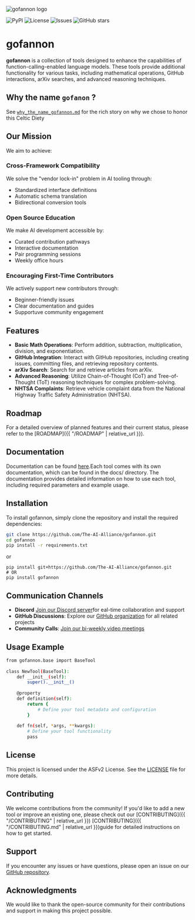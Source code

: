 ![gofannon logo](https://github.com/The-AI-Alliance/gofannon/blob/main/gofannon.jpg)  
<!-- ![CI](https://github.com/The-AI-Alliance/gofannon/actions/workflows/main.yml/badge.svg) -->
![PyPI](https://img.shields.io/pypi/v/gofannon)
![License](https://img.shields.io/github/license/The-AI-Alliance/gofannon)
![Issues](https://img.shields.io/github/issues/The-AI-Alliance/gofannon)
![GitHub stars](https://img.shields.io/github/stars/The-AI-Alliance/gofannon?style=social)
  
# gofannon  
  
**gofannon** is a collection of tools designed to enhance the capabilities of function-calling-enabled language models. These tools provide additional functionality for various tasks, including mathematical operations, GitHub interactions, arXiv searches, and advanced reasoning techniques.  

## Why the name `gofanon` ?

See [`why_the_name_gofannon.md`](https://the-ai-alliance.github.io/gofannon/about/the_name_gofannon/) for the rich story on why we chose to honor this Celtic Diety

## Our Mission

We aim to achieve:

### Cross-Framework Compatibility
We solve the "vendor lock-in" problem in AI tooling through:
- Standardized interface definitions
- Automatic schema translation
- Bidirectional conversion tools

### Open Source Education
We make AI development accessible by:
- Curated contribution pathways
- Interactive documentation
- Pair programming sessions
- Weekly office hours

### Encouraging First-Time Contributors
We actively support new contributors through:
- Beginner-friendly issues
- Clear documentation and guides
- Supportuve community engagement

## Features  
  
- **Basic Math Operations**: Perform addition, subtraction, multiplication, division, and exponentiation.  
- **GitHub Integration**: Interact with GitHub repositories, including creating issues, committing files, and retrieving repository contents.  
- **arXiv Search**: Search for and retrieve articles from arXiv.  
- **Advanced Reasoning**: Utilize Chain-of-Thought (CoT) and Tree-of-Thought (ToT) reasoning techniques for complex problem-solving.  
- **NHTSA Complaints**: Retrieve vehicle complaint data from the National Highway Traffic Safety Administration (NHTSA).  
  
## Roadmap  
  
For a detailed overview of planned features and their current status, please refer to the [ROADMAP]({{ "/ROADMAP" | relative_url }}).   

## Documentation

Documentation can be found [here](https://github.com/The-AI-Alliance/gofannon/tree/main/docs).Each tool comes with its own documentation, which can be found in the docs/ directory. The documentation provides detailed information on how to use each tool, including required parameters and example usage.

## Installation  
  
To install gofannon, simply clone the repository and install the required dependencies:  
  
```bash  
git clone https://github.com/The-AI-Alliance/gofannon.git  
cd gofannon  
pip install -r requirements.txt
```

or 

```
pip install git+https://github.com/The-AI-Alliance/gofannon.git
# OR
pip install gofannon
```

## Communication Channels
- **Discord** [Join our Discord server](https://discord.gg/2MMCVs76Sr)for eal-time collaboration and support
- **GitHub Discussions**: Explore our [GitHub organization](https://github.com/The-AI-Alliance/agents-wg/discussions/) for all related projects
- **Community Calls**: [Join our bi-weekly video meetings](https://calendar.app.google/c4eKW4zrNiXaue926)

## Usage Example
```bash
from gofannon.base import BaseTool  
  
class NewTool(BaseTool):  
    def __init__(self):  
        super().__init__()  
  
    @property  
    def definition(self):  
        return {  
            # Define your tool metadata and configuration  
        }  
  
    def fn(self, *args, **kwargs):  
        # Define your tool functionality  
        pass  
```

## License  
  
This project is licensed under the ASFv2 License. See the [LICENSE](https://github.com/The-AI-Alliance/gofannon/blob/main/LICENSE) file for more details.

## Contributing  
  
We welcome contributions from the community! If you'd like to add a new tool or improve an existing one, please check out our [CONTRIBUTING]({{ "/CONTRIBUTING" | relative_url }}) [CONTRIBUTING]({{ "/CONTRIBUTING.md" | relative_url }})guide for detailed instructions on how to get started.  
  
## Support  
  
If you encounter any issues or have questions, please open an issue on our [GitHub repository](https://github.com/your-repo/gofannon/issues).  
  
## Acknowledgments  
  
We would like to thank the open-source community for their contributions and support in making this project possible.  
